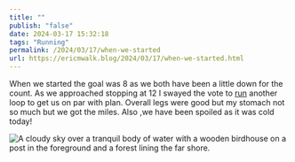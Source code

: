 ```yaml
---
title: ""
publish: "false"
date: 2024-03-17 15:32:18
tags: "Running"
permalink: /2024/03/17/when-we-started
url: https://ericmwalk.blog/2024/03/17/when-we-started.html
---
```


When we started the goal was 8 as we both have been a little down for the count. As we approached stopping at 12 I swayed the vote to [run](https://strava.com/activities/10981665519) another loop to get us on par with plan. Overall legs were good but my stomach not so much but we got the miles. Also ,we have been spoiled as it was cold today!

![A cloudy sky over a tranquil body of water with a wooden birdhouse on a post in the foreground and a forest lining the far shore.](https://ericmwalk.blog/uploads/2024/d4b83fc4-a2f4-4218-a501-0e8b22c72d2f.jpg)